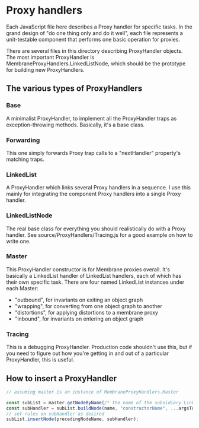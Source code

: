 # Proxy handlers

Each JavaScript file here describes a Proxy handler for specific tasks.  In the grand design of "do one thing only and do it well", each file represents a unit-testable component that performs one basic operation for proxies.

There are several files in this directory describing ProxyHandler objects.  The most important ProxyHandler is MembraneProxyHandlers.LinkedListNode, which should be the prototype for building new ProxyHandlers.

## The various types of ProxyHandlers
### Base

A minimalist ProxyHandler, to implement all the ProxyHandler traps as exception-throwing methods.  Basically, it's a base class.

### Forwarding

This one simply forwards Proxy trap calls to a "nextHandler" property's matching traps.

### LinkedList

A ProxyHandler which links several Proxy handlers in a sequence.  I use this mainly for integrating the component Proxy handlers into a single Proxy handler.

### LinkedListNode

The real base class for everything you should realistically do with a Proxy handler.  See source/ProxyHandlers/Tracing.js for a good example on how to write one.

### Master

This ProxyHandler constructor is for Membrane proxies overall.  It's basically a LinkedList handler of LinkedList handlers, each of which has their own specific task.  There are four named LinkedList instances under each Master:
* "outbound", for invariants on exiting an object graph
* "wrapping", for converting from one object graph to another
* "distortions", for applying distortions to a membrane proxy
* "inbound", for invariants on entering an object graph

### Tracing

This is a debugging ProxyHandler.  Production code shouldn't use this, but if you need to figure out how you're getting in and out of a particular ProxyHandler, this is useful.

## How to insert a ProxyHandler

```javascript
// assuming master is an instance of MembraneProxyHandlers.Master

const subList = master.getNodeByName(/* the name of the subsidiary LinkedList */);
const subHandler = subList.buildNode(name, "constructorName", ...argsToPassIn);
// set rules on subHandler as desired
subList.insertNode(precedingNodeName, subHandler);
```
